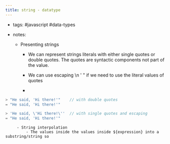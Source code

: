 ```yaml
---
title: string - datatype
---
```


- tags: #javascript #data-types

- notes:
	 - Presenting strings
		 - We can represent strings literals with either single quotes or double quotes. The quotes are syntactic components not part of the value.

		 - We can use escaping \n \' \" if we need to use the literal values of quotes

		 - 
```javascript
> "He said, 'Hi there!'"    // with double quotes
= "He said, 'Hi there!'"

> 'He said, \'Hi there!\''  // with single quotes and escaping
= "He said, 'Hi there!'"
```

		 - String interpolation
			 - The values inside the values inside ${expression} into a substring/string so 
